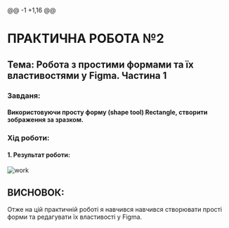@@ -1 +1,16 @@
# **ПРАКТИЧНА РОБОТА №2**

## **Тема: Робота з простими формами та їх властивостями у Figma. Частина 1**

### **Завданя:**
#### **Використовуючи просту форму (shape tool)  Rectangle,  створити  зображення за зразком.**

### **Хід роботи:**

#### **1. Результат роботи:**
![work](2-1.png)

## **ВИСНОВОК:**
Отже на цій практичній роботі я навчився навчився створювати прості форми та редагувати їх властивості у Figma. 
